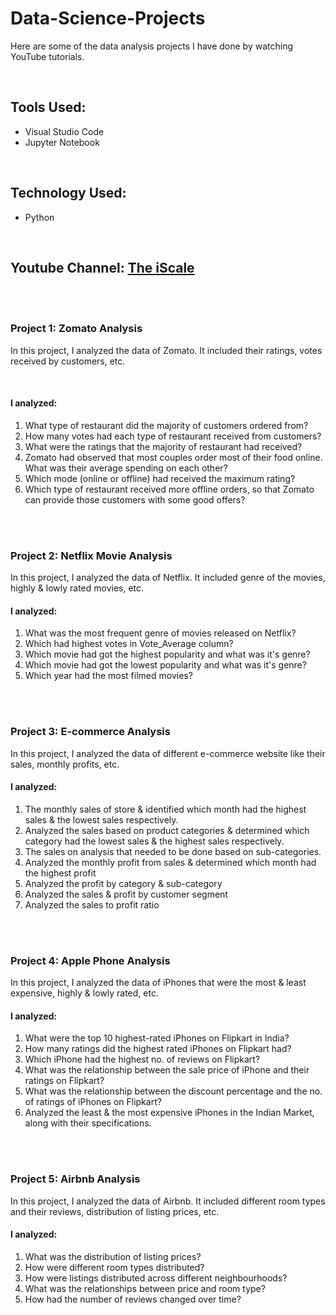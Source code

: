 # Data-Science-Projects

Here are some of the data analysis projects I have done by watching YouTube tutorials.

<br>

## Tools Used:
- Visual Studio Code
- Jupyter Notebook

<br>

## Technology Used:
- Python

<br>

## Youtube Channel: [The iScale](https://www.youtube.com/@theiScale)

<br><br>

### Project 1: Zomato Analysis
In this project, I analyzed the data of Zomato. It included their ratings, votes received by customers, etc.

<br>

#### I analyzed:

1. What type of restaurant did the majority of customers ordered from?
2. How many votes had each type of restaurant received from customers?
3. What were the ratings that the majority of restaurant had received?
4. Zomato had observed that most couples order most of their food online. What was their average spending on each other?
5. Which mode (online or offline) had received the maximum rating?
6. Which type of restaurant received more offline orders, so that Zomato can provide those customers with some good offers?

<br><br>


### Project 2: Netflix Movie Analysis
In this project, I analyzed the data of Netflix. It included genre of the movies, highly & lowly rated movies, etc.

#### I analyzed:

1. What was the most frequent genre of movies released on Netflix?
2. Which had highest votes in Vote_Average column?
3. Which movie had got the highest popularity and what was it's genre?
4. Which movie had got the lowest popularity and what was it's genre?
5. Which year had the most filmed movies?

<br><br>


### Project 3: E-commerce Analysis
In this project, I analyzed the data of different e-commerce website like their sales, monthly profits, etc.

#### I analyzed:

1. The monthly sales of store & identified which month had the highest sales & the lowest sales respectively.
2. Analyzed the sales based on product categories & determined which category had the lowest sales & the highest sales respectively.
3. The sales on analysis that needed to be done based on sub-categories.
4. Analyzed the monthly profit from sales & determined which month had the highest profit
5. Analyzed the profit by category & sub-category
6. Analyzed the sales & profit by customer segment
7. Analyzed the sales to profit ratio

<br><br>


### Project 4: Apple Phone Analysis
In this project, I analyzed the data of iPhones that were the most & least expensive, highly & lowly rated, etc.

#### I analyzed:

1. What were the top 10 highest-rated iPhones on Flipkart in India?
2. How many ratings did the highest rated iPhones on Flipkart had?
3. Which iPhone had the highest no. of reviews on Flipkart?
4. What was the relationship between the sale price of iPhone and their ratings on Flipkart?
5. What was the relationship between the discount percentage and the no. of ratings of iPhones on Flipkart?
6. Analyzed the least & the most expensive iPhones in the Indian Market, along with their specifications.   

<br><br>

### Project 5: Airbnb Analysis
In this project, I analyzed the data of Airbnb. It included different room types and their reviews, distribution of listing prices, etc.

#### I analyzed:

1. What was the distribution of listing prices?
2. How were different room types distributed?
3. How were listings distributed across different neighbourhoods?
4. What was the relationships between price and room type?
5. How had the number of reviews changed over time?
